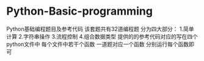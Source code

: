 # Python-Basic-programming
Python基础编程题目及参考代码
该套题共有32道编程题
分为四大部分：
1.简单计算
2.字符串操作
3.流程控制
4.组合数据类型
提供的的参考代码对应的写在四个python文件中
每个文件中若干个函数
一道题对应一个函数
分别运行每个函数即可
